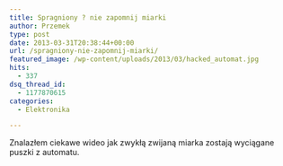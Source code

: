 ```yaml
---
title: Spragniony ? nie zapomnij miarki
author: Przemek
type: post
date: 2013-03-31T20:38:44+00:00
url: /spragniony-nie-zapomnij-miarki/
featured_image: /wp-content/uploads/2013/03/hacked_automat.jpg
hits:
  - 337
dsq_thread_id:
  - 1177870615
categories:
  - Elektronika

---
```

Znalazłem ciekawe wideo jak zwykłą zwijaną miarka zostają wyciągane puszki z automatu.

<!--more-->